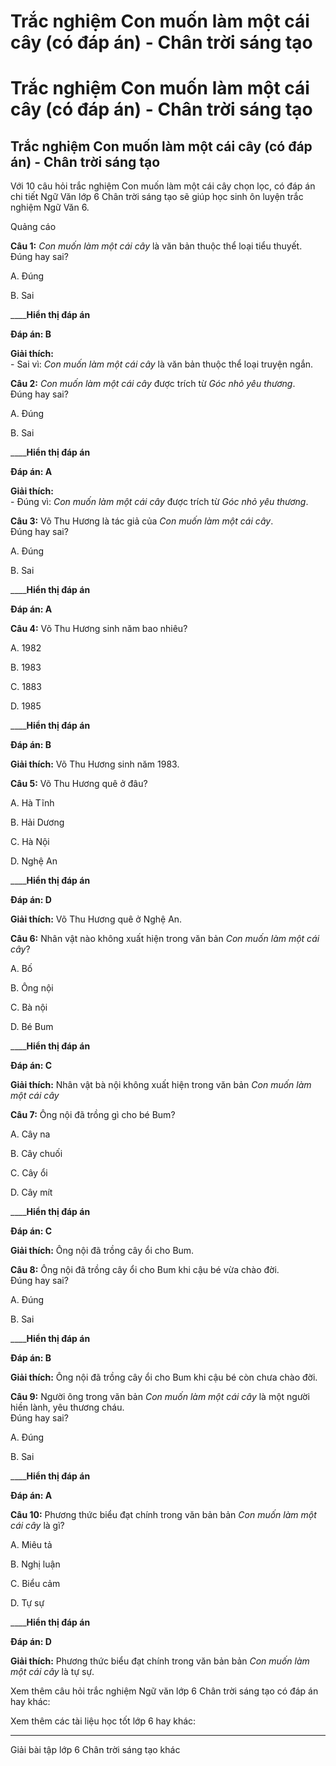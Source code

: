 # Trắc nghiệm Con muốn làm một cái cây (có đáp án) - Chân trời sáng tạo

# Trắc nghiệm Con muốn làm một cái cây (có đáp án) - Chân trời sáng tạo

## Trắc nghiệm Con muốn làm một cái cây (có đáp án) - Chân trời sáng tạo

Với 10 câu hỏi trắc nghiệm Con muốn làm một cái cây chọn lọc, có đáp án chi tiết Ngữ Văn lớp 6 Chân trời sáng tạo sẽ giúp học sinh ôn luyện trắc nghiệm Ngữ Văn 6.

Quảng cáo

**Câu 1:** _Con muốn làm một cái cây_ là văn bản thuộc thể loại tiểu thuyết.  
Đúng hay sai?

A. Đúng

B. Sai 

____**Hiển thị đáp án**

**Đáp án: B**

**Giải thích:**  
\- Sai vì: _Con muốn làm một cái cây_ là văn bản thuộc thể loại truyện ngắn. 

**Câu 2:** _Con muốn làm một cái cây_ được trích từ _Góc nhỏ yêu thương_.  
Đúng hay sai?

A. Đúng

B. Sai

____**Hiển thị đáp án**

**Đáp án: A**

**Giải thích:**  
\- Đúng vì: _Con muốn làm một cái cây_ được trích từ _Góc nhỏ yêu thương_. 

**Câu 3:** Võ Thu Hương là tác giả của _Con muốn làm một cái cây_.  
Đúng hay sai?

A. Đúng

B. Sai 

____**Hiển thị đáp án**

**Đáp án: A**

**Câu 4:** Võ Thu Hương sinh năm bao nhiêu?

A. 1982

B. 1983

C. 1883

D. 1985 

____**Hiển thị đáp án**

**Đáp án: B**

**Giải thích:** Võ Thu Hương sinh năm 1983. 

**Câu 5:** Võ Thu Hương quê ở đâu?

A. Hà Tĩnh

B. Hải Dương

C. Hà Nội

D. Nghệ An 

____**Hiển thị đáp án**

**Đáp án: D**

**Giải thích:** Võ Thu Hương quê ở Nghệ An. 

**Câu 6:** Nhân vật nào không xuất hiện trong văn bản _Con muốn làm một cái cây_?

A. Bố

B. Ông nội

C. Bà nội

D. Bé Bum 

____**Hiển thị đáp án**

**Đáp án: C**

**Giải thích:** Nhân vật bà nội không xuất hiện trong văn bản _Con muốn làm một cái cây_

**Câu 7:** Ông nội đã trồng gì cho bé Bum?

A. Cây na

B. Cây chuối

C. Cây ổi

D. Cây mít 

____**Hiển thị đáp án**

**Đáp án: C**

**Giải thích:** Ông nội đã trồng cây ổi cho Bum. 

**Câu 8:** Ông nội đã trồng cây ổi cho Bum khi cậu bé vừa chào đời.  
Đúng hay sai?

A. Đúng

B. Sai 

____**Hiển thị đáp án**

**Đáp án: B**

**Giải thích:** Ông nội đã trồng cây ổi cho Bum khi cậu bé còn chưa chào đời. 

**Câu 9:** Người ông trong văn bản _Con muốn làm một cái cây_ là một người hiền lành, yêu thương cháu.  
Đúng hay sai?

A. Đúng

B. Sai 

____**Hiển thị đáp án**

**Đáp án: A**

**Câu 10:** Phương thức biểu đạt chính trong văn bản bản _Con muốn làm một cái cây_ là gì?

A. Miêu tả

B. Nghị luận

C. Biểu cảm

D. Tự sự 

____**Hiển thị đáp án**

**Đáp án: D**

**Giải thích:** Phương thức biểu đạt chính trong văn bản bản _Con muốn làm một cái cây_ là tự sự. 

Xem thêm câu hỏi trắc nghiệm Ngữ văn lớp 6 Chân trời sáng tạo có đáp án hay khác:

Xem thêm các tài liệu học tốt lớp 6 hay khác:

* * *

Giải bài tập lớp 6 Chân trời sáng tạo khác
